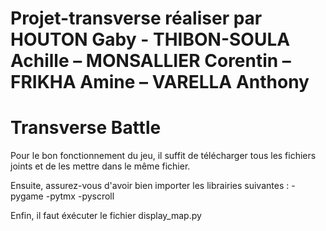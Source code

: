 # Projet-transverse réaliser par HOUTON Gaby - THIBON-SOULA Achille – MONSALLIER Corentin – FRIKHA Amine – VARELLA Anthony

# Transverse Battle

Pour le bon fonctionnement du jeu, il suffit de télécharger tous les fichiers joints et de les mettre dans le même fichier.

Ensuite, assurez-vous d'avoir bien importer les librairies suivantes : 
                          -pygame 
                          -pytmx 
                          -pyscroll

Enfin, il faut éxécuter le fichier display_map.py
